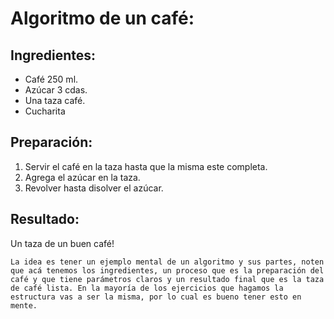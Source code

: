 # Algoritmo de un café:

## Ingredientes:

- Café 250 ml.
- Azúcar 3 cdas.
- Una taza café.
- Cucharita

## Preparación:

1. Servir el café en la taza hasta que la misma este completa.
2. Agrega el azúcar en la taza.
3. Revolver hasta disolver el azúcar.

## Resultado:

Un taza de un buen café!

`La idea es tener un ejemplo mental de un algoritmo y sus partes, noten que acá tenemos los ingredientes, un proceso que es la preparación del café y que tiene parámetros claros y un resultado final que es la taza de café lista. En la mayoría de los ejercicios que hagamos la estructura vas a ser la misma, por lo cual es bueno tener esto en mente.`
